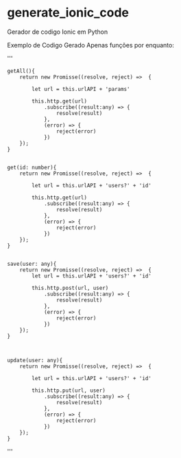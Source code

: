 # generate_ionic_code
Gerador de codigo Ionic em Python


Exemplo de Codigo Gerado Apenas funções por enquanto:

'''
    
    getAll(){
        return new Promisse((resolve, reject) =>  {
 
            let url = this.urlAPI + 'params'

            this.http.get(url)
                .subscribe((result:any) => {
                    resolve(result)
                },
                (error) => {
                    reject(error)
                })
        });
    }
    

    get(id: number){
        return new Promisse((resolve, reject) =>  {

            let url = this.urlAPI + 'users?' + 'id'

            this.http.get(url)
                .subscribe((result:any) => {
                    resolve(result)
                },
                (error) => {
                    reject(error)
                })
        });
    }


    save(user: any){    
        return new Promisse((resolve, reject) =>  {
            let url = this.urlAPI + 'users?' + 'id'

            this.http.post(url, user)
                .subscribe((result:any) => {
                    resolve(result)
                },
                (error) => {
                    reject(error)
                })
        });
    }



    update(user: any){
        return new Promisse((resolve, reject) =>  {

            let url = this.urlAPI + 'users?' + 'id'

            this.http.put(url, user)
                .subscribe((result:any) => {
                    resolve(result)
                },
                (error) => {
                    reject(error)
                })
        });
    }
'''

